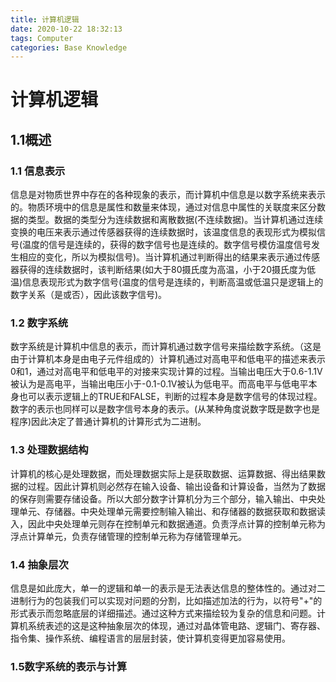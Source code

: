 ```yaml
---
title: 计算机逻辑
date: 2020-10-22 18:32:13
tags: Computer
categories: Base Knowledge
---
```

# 计算机逻辑
## 1.1概述

### 1.1	信息表示
信息是对物质世界中存在的各种现象的表示，而计算机中信息是以数字系统来表示的。物质环境中的信息是属性和数量来体现，通过对信息中属性的关联度来区分数据的类型。数据的类型分为连续数据和离散数据(不连续数据)。当计算机通过连续变换的电压来表示通过传感器获得的连续数据时，该温度信息的表现形式为模拟信号(温度的信号是连续的，获得的数字信号也是连续的。数字信号模仿温度信号发生相应的变化，所以为模拟信号)。当计算机通过判断得出的结果来表示通过传感器获得的连续数据时，该判断结果(如大于80摄氏度为高温，小于20摄氏度为低温)信息表现形式为数字信号(温度的信号是连续的，判断高温或低温只是逻辑上的数字关系（是或否），因此该数字信号)。

### 1.2 数字系统
数字系统是计算机中信息的表示，而计算机通过数字信号来描绘数字系统。（这是由于计算机本身是由电子元件组成的）计算机通过对高电平和低电平的描述来表示0和1，通过对高电平和低电平的对接来实现计算的过程。当输出电压大于0.6-1.1V被认为是高电平，当输出电压小于-0.1-0.1V被认为低电平。而高电平与低电平本身也可以表示逻辑上的TRUE和FALSE，判断的过程本身是数字信号的体现过程。数字的表示也同样可以是数字信号本身的表示。(从某种角度说数字既是数字也是程序)因此决定了普通计算机的计算形式为二进制。

### 1.3 处理数据结构
计算机的核心是处理数据，而处理数据实际上是获取数据、运算数据、得出结果数据的过程。因此计算机则必然存在输入设备、输出设备和计算设备，当然为了数据的保存则需要存储设备。所以大部分数字计算机分为三个部分，输入输出、中央处理单元、存储器。中央处理单元需要控制输入输出、和存储器的数据获取和数据读入，因此中央处理单元则存在控制单元和数据通道。负责浮点计算的控制单元称为浮点计算单元，负责存储管理的控制单元称为存储管理单元。

### 1.4 抽象层次
信息是如此庞大，单一的逻辑和单一的表示是无法表达信息的整体性的。通过对二进制行为的包装我们可以实现对问题的分割，比如描述加法的行为，以符号"+"的形式表示而忽略底层的详细描述。通过这种方式来描绘较为复杂的信息和问题。计算机系统表述的这是这种抽象层次的体现，通过对晶体管电路、逻辑门、寄存器、指令集、操作系统、编程语言的层层封装，使计算机变得更加容易使用。

### 1.5数字系统的表示与计算
